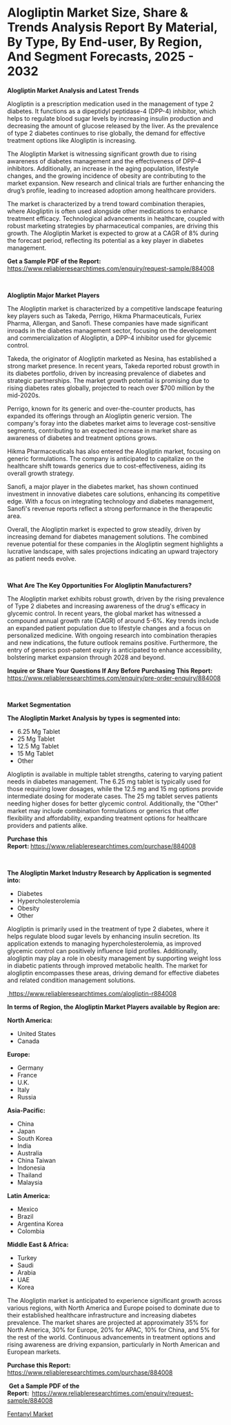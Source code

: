 <p><h1>Alogliptin Market Size, Share & Trends Analysis Report By Material, By Type, By End-user, By Region, And Segment Forecasts, 2025 - 2032</h1></p><p><strong>Alogliptin Market Analysis and Latest Trends</strong></p>
<p><p>Alogliptin is a prescription medication used in the management of type 2 diabetes. It functions as a dipeptidyl peptidase-4 (DPP-4) inhibitor, which helps to regulate blood sugar levels by increasing insulin production and decreasing the amount of glucose released by the liver. As the prevalence of type 2 diabetes continues to rise globally, the demand for effective treatment options like Alogliptin is increasing.</p><p>The Alogliptin Market is witnessing significant growth due to rising awareness of diabetes management and the effectiveness of DPP-4 inhibitors. Additionally, an increase in the aging population, lifestyle changes, and the growing incidence of obesity are contributing to the market expansion. New research and clinical trials are further enhancing the drug’s profile, leading to increased adoption among healthcare providers.</p><p>The market is characterized by a trend toward combination therapies, where Alogliptin is often used alongside other medications to enhance treatment efficacy. Technological advancements in healthcare, coupled with robust marketing strategies by pharmaceutical companies, are driving this growth. The Alogliptin Market is expected to grow at a CAGR of 8% during the forecast period, reflecting its potential as a key player in diabetes management.</p></p>
<p><strong>Get a Sample PDF of the Report:&nbsp;</strong> <a href="https://www.reliableresearchtimes.com/enquiry/request-sample/884008?utm_campaign=3346&utm_medium=2&utm_source=Github&utm_content=ia&utm_term=08032025&utm_id=alogliptin">https://www.reliableresearchtimes.com/enquiry/request-sample/884008</a></p>
<p>&nbsp;</p>
<p><strong>Alogliptin Major Market Players</strong></p>
<p><p>The Alogliptin market is characterized by a competitive landscape featuring key players such as Takeda, Perrigo, Hikma Pharmaceuticals, Furiex Pharma, Allergan, and Sanofi. These companies have made significant inroads in the diabetes management sector, focusing on the development and commercialization of Alogliptin, a DPP-4 inhibitor used for glycemic control.</p><p>Takeda, the originator of Alogliptin marketed as Nesina, has established a strong market presence. In recent years, Takeda reported robust growth in its diabetes portfolio, driven by increasing prevalence of diabetes and strategic partnerships. The market growth potential is promising due to rising diabetes rates globally, projected to reach over $700 million by the mid-2020s.</p><p>Perrigo, known for its generic and over-the-counter products, has expanded its offerings through an Alogliptin generic version. The company's foray into the diabetes market aims to leverage cost-sensitive segments, contributing to an expected increase in market share as awareness of diabetes and treatment options grows.</p><p>Hikma Pharmaceuticals has also entered the Alogliptin market, focusing on generic formulations. The company is anticipated to capitalize on the healthcare shift towards generics due to cost-effectiveness, aiding its overall growth strategy.</p><p>Sanofi, a major player in the diabetes market, has shown continued investment in innovative diabetes care solutions, enhancing its competitive edge. With a focus on integrating technology and diabetes management, Sanofi's revenue reports reflect a strong performance in the therapeutic area.</p><p>Overall, the Alogliptin market is expected to grow steadily, driven by increasing demand for diabetes management solutions. The combined revenue potential for these companies in the Alogliptin segment highlights a lucrative landscape, with sales projections indicating an upward trajectory as patient needs evolve.</p></p>
<p>&nbsp;</p>
<p><strong>What Are The Key Opportunities For Alogliptin Manufacturers?</strong></p>
<p><p>The Alogliptin market exhibits robust growth, driven by the rising prevalence of Type 2 diabetes and increasing awareness of the drug's efficacy in glycemic control. In recent years, the global market has witnessed a compound annual growth rate (CAGR) of around 5-6%. Key trends include an expanded patient population due to lifestyle changes and a focus on personalized medicine. With ongoing research into combination therapies and new indications, the future outlook remains positive. Furthermore, the entry of generics post-patent expiry is anticipated to enhance accessibility, bolstering market expansion through 2028 and beyond.</p></p>
<p><strong>Inquire or Share Your Questions If Any Before Purchasing This Report:</strong> <a href="https://www.reliableresearchtimes.com/enquiry/pre-order-enquiry/884008?utm_campaign=3346&utm_medium=2&utm_source=Github&utm_content=ia&utm_term=08032025&utm_id=alogliptin">https://www.reliableresearchtimes.com/enquiry/pre-order-enquiry/884008</a></p>
<p>&nbsp;</p>
<p><strong>Market Segmentation</strong></p>
<p><strong>The Alogliptin Market Analysis by types is segmented into:</strong></p>
<p><ul><li>6.25 Mg Tablet</li><li>25 Mg Tablet</li><li>12.5 Mg Tablet</li><li>15 Mg Tablet</li><li>Other</li></ul></p>
<p><p>Alogliptin is available in multiple tablet strengths, catering to varying patient needs in diabetes management. The 6.25 mg tablet is typically used for those requiring lower dosages, while the 12.5 mg and 15 mg options provide intermediate dosing for moderate cases. The 25 mg tablet serves patients needing higher doses for better glycemic control. Additionally, the "Other" market may include combination formulations or generics that offer flexibility and affordability, expanding treatment options for healthcare providers and patients alike.</p></p>
<p><strong>Purchase this Report:&nbsp;</strong><a href="https://www.reliableresearchtimes.com/purchase/884008?utm_campaign=3346&utm_medium=2&utm_source=Github&utm_content=ia&utm_term=08032025&utm_id=alogliptin">https://www.reliableresearchtimes.com/purchase/884008</a></p>
<p>&nbsp;</p>
<p><strong>The Alogliptin Market Industry Research by Application is segmented into:</strong></p>
<p><ul><li>Diabetes</li><li>Hypercholesterolemia</li><li>Obesity</li><li>Other</li></ul></p>
<p><p>Alogliptin is primarily used in the treatment of type 2 diabetes, where it helps regulate blood sugar levels by enhancing insulin secretion. Its application extends to managing hypercholesterolemia, as improved glycemic control can positively influence lipid profiles. Additionally, alogliptin may play a role in obesity management by supporting weight loss in diabetic patients through improved metabolic health. The market for alogliptin encompasses these areas, driving demand for effective diabetes and related condition management solutions.</p></p>
<p><a href="https://www.reliableresearchtimes.com/alogliptin-r884008?utm_campaign=3346&utm_medium=2&utm_source=Github&utm_content=ia&utm_term=08032025&utm_id=alogliptin">&nbsp;https://www.reliableresearchtimes.com/alogliptin-r884008</a></p>
<p><strong>In terms of Region, the Alogliptin Market Players available by Region are:</strong></p>
<p>
    <p> <strong> North America: </strong>
        <ul>
            <li>United States</li>
            <li>Canada</li>
        </ul>
        </p> 
    <p> <strong> Europe: </strong>
        <ul>
            <li>Germany</li>
            <li>France</li>
            <li>U.K.</li>
            <li>Italy</li>
            <li>Russia</li>
        </ul>
        </p> 
    <p> <strong> Asia-Pacific: </strong>
        <ul>
            <li>China</li>
            <li>Japan</li>
            <li>South Korea</li>
            <li>India</li>
            <li>Australia</li>
            <li>China Taiwan</li>
            <li>Indonesia</li>
            <li>Thailand</li>
            <li>Malaysia</li>
        </ul>
        </p> 
    <p> <strong> Latin America: </strong>
        <ul>
            <li>Mexico</li>
            <li>Brazil</li>
            <li>Argentina Korea</li>
            <li>Colombia</li>
        </ul>
        </p> 
    <p> <strong> Middle East & Africa: </strong>
        <ul>
            <li>Turkey</li>
            <li>Saudi</li>
            <li>Arabia</li>
            <li>UAE</li>
            <li>Korea</li>
        </ul>
    </p>
    </p>
<p><p>The Alogliptin market is anticipated to experience significant growth across various regions, with North America and Europe poised to dominate due to their established healthcare infrastructure and increasing diabetes prevalence. The market shares are projected at approximately 35% for North America, 30% for Europe, 20% for APAC, 10% for China, and 5% for the rest of the world. Continuous advancements in treatment options and rising awareness are driving expansion, particularly in North American and European markets.</p></p>
<p><strong>Purchase this Report: </strong><a href="https://www.reliableresearchtimes.com/purchase/884008?utm_campaign=3346&utm_medium=2&utm_source=Github&utm_content=ia&utm_term=08032025&utm_id=alogliptin">https://www.reliableresearchtimes.com/purchase/884008</a></p>
<p>&nbsp;<strong>Get a Sample PDF of the Report:&nbsp;&nbsp;</strong><a href="https://www.reliableresearchtimes.com/enquiry/request-sample/884008?utm_campaign=3346&utm_medium=2&utm_source=Github&utm_content=ia&utm_term=08032025&utm_id=alogliptin">https://www.reliableresearchtimes.com/enquiry/request-sample/884008</a></p>
<p><strong></strong></p>
<p><p><a href="https://github.com/shirlantosx7/Market-Research-Report-List-1/blob/main/fentanyl-market.md?utm_campaign=3346&utm_medium=2&utm_source=Github&utm_content=ia&utm_term=08032025&utm_id=alogliptin">Fentanyl Market</a></p></p>